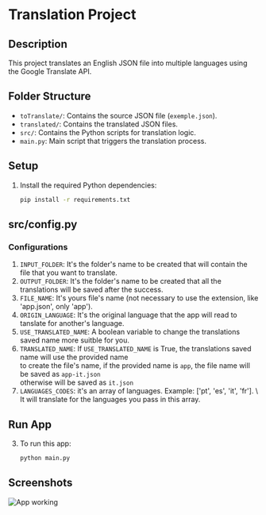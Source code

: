 # Translation Project

## Description
This project translates an English JSON file into multiple languages using the Google Translate API.

## Folder Structure
- `toTranslate/`: Contains the source JSON file (`exemple.json`).
- `translated/`: Contains the translated JSON files.
- `src/`: Contains the Python scripts for translation logic.
- `main.py`: Main script that triggers the translation process.

## Setup
1. Install the required Python dependencies:
   ```bash
   pip install -r requirements.txt

## src/config.py
### Configurations
1. `INPUT_FOLDER`: It's the folder's name to be created that will contain the file that you want to translate. 
2. `OUTPUT_FOLDER`: It's the folder's name to be created that all the translations will be saved after the success.
3. `FILE_NAME`: It's yours file's name (not necessary to use the extension, like 'app.json', only 'app').
4. `ORIGIN_LANGUAGE`: It's the original language that the app will read to tanslate for another's language.
5. `USE_TRANSLATED_NAME`: A boolean variable to change the translations saved name more suitble for you.
6. `TRANSLATED_NAME`: If `USE_TRANSLATED_NAME` is True, the translations saved name will use the provided name \
to create the file's name, if the provided name is `app`, the file name will be saved as `app-it.json` \
otherwise will be saved as `it.json`
7. `LANGUAGES_CODES`: it's an array of languages. Example: ['pt', 'es', 'it', 'fr']. \ It will translate for the languages you pass in this array.

## Run App
3. To run this app:
   ```bash
   python main.py

## Screenshots

![App working](json-translations.gif)